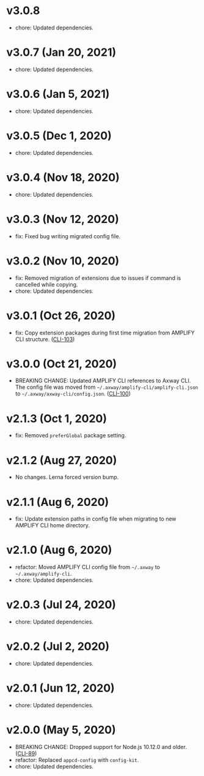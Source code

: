 # v3.0.8

 * chore: Updated dependencies.

# v3.0.7 (Jan 20, 2021)

 * chore: Updated dependencies.

# v3.0.6 (Jan 5, 2021)

 * chore: Updated dependencies.

# v3.0.5 (Dec 1, 2020)

 * chore: Updated dependencies.

# v3.0.4 (Nov 18, 2020)

 * chore: Updated dependencies.

# v3.0.3 (Nov 12, 2020)

 * fix: Fixed bug writing migrated config file.

# v3.0.2 (Nov 10, 2020)

 * fix: Removed migration of extensions due to issues if command is cancelled while copying.
 * chore: Updated dependencies.

# v3.0.1 (Oct 26, 2020)

 * fix: Copy extension packages during first time migration from AMPLIFY CLI structure.
   ([CLI-103](https://jira.axway.com/browse/CLI-103))

# v3.0.0 (Oct 21, 2020)

 * BREAKING CHANGE: Updated AMPLIFY CLI references to Axway CLI. The config file was moved from
   `~/.axway/amplify-cli/amplify-cli.json` to `~/.axway/axway-cli/config.json`.
   ([CLI-100](https://jira.axway.com/browse/CLI-100))

# v2.1.3 (Oct 1, 2020)

 * fix: Removed `preferGlobal` package setting.

# v2.1.2 (Aug 27, 2020)

 * No changes. Lerna forced version bump.

# v2.1.1 (Aug 6, 2020)

 * fix: Update extension paths in config file when migrating to new AMPLIFY CLI home directory.

# v2.1.0 (Aug 6, 2020)

 * refactor: Moved AMPLIFY CLI config file from `~/.axway` to `~/.axway/amplify-cli`.
 * chore: Updated dependencies.

# v2.0.3 (Jul 24, 2020)

 * chore: Updated dependencies.

# v2.0.2 (Jul 2, 2020)

 * chore: Updated dependencies.

# v2.0.1 (Jun 12, 2020)

 * chore: Updated dependencies.

# v2.0.0 (May 5, 2020)

 * BREAKING CHANGE: Dropped support for Node.js 10.12.0 and older.
   ([CLI-89](https://jira.axway.com/browse/CLI-89))
 * refactor: Replaced `appcd-config` with `config-kit`.
 * chore: Updated dependencies.
